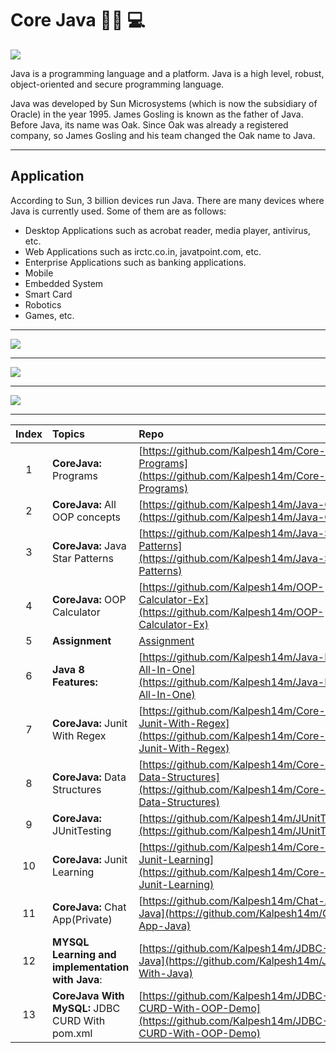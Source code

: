 # Core Java :man_technologist:	:computer:


![](https://user-images.githubusercontent.com/25608527/98761951-8da40700-23fc-11eb-9f1a-b7c407b1f37f.jpeg)

Java is a programming language and a platform. Java is a high level, robust, object-oriented and secure programming language.

Java was developed by Sun Microsystems (which is now the subsidiary of Oracle) in the year 1995. James Gosling is known as the father of Java. Before Java, its name was Oak. Since Oak was already a registered company, so James Gosling and his team changed the Oak name to Java.

---

## Application

According to Sun, 3 billion devices run Java. There are many devices where Java is currently used. Some of them are as follows:

- Desktop Applications such as acrobat reader, media player, antivirus, etc.
- Web Applications such as irctc.co.in, javatpoint.com, etc.
- Enterprise Applications such as banking applications.
- Mobile
- Embedded System
- Smart Card
- Robotics
- Games, etc.

---

![](https://user-images.githubusercontent.com/25608527/98761955-90066100-23fc-11eb-9962-26305a602683.png)

---

![](https://user-images.githubusercontent.com/25608527/98761961-93015180-23fc-11eb-863c-17aa373a463c.png)

---

![](https://user-images.githubusercontent.com/25608527/98761966-94327e80-23fc-11eb-8635-fe5ba25e00c2.png)

---


| Index | Topics | Repo |
| :-------------: | :------------- |:-------------| 
| 1 | **CoreJava:** Programs | [https://github.com/Kalpesh14m/Core-Java-Programs](https://github.com/Kalpesh14m/Core-Java-Programs) |
| 2 | **CoreJava:** All OOP concepts | [https://github.com/Kalpesh14m/Java-OOP](https://github.com/Kalpesh14m/Java-OOP) |
| 3 | **CoreJava:** Java Star Patterns | [https://github.com/Kalpesh14m/Java-Star-Patterns](https://github.com/Kalpesh14m/Java-Star-Patterns) |
| 4 | **CoreJava:** OOP Calculator | [https://github.com/Kalpesh14m/OOP-Calculator-Ex](https://github.com/Kalpesh14m/OOP-Calculator-Ex) |
| 5 | **Assignment** | [Assignment](https://github.com/Kalpesh14m/Assignment) |
| 6 | **Java 8 Features:** | [https://github.com/Kalpesh14m/Java-Eight-All-In-One](https://github.com/Kalpesh14m/Java-Eight-All-In-One) |
| 7 | **CoreJava:** Junit With Regex  | [https://github.com/Kalpesh14m/Core-Java-Junit-With-Regex](https://github.com/Kalpesh14m/Core-Java-Junit-With-Regex) |
| 8 | **CoreJava:** Data Structures | [https://github.com/Kalpesh14m/Core-Java-Data-Structures](https://github.com/Kalpesh14m/Core-Java-Data-Structures) |
| 9 | **CoreJava:** JUnitTesting | [https://github.com/Kalpesh14m/JUnitTesting](https://github.com/Kalpesh14m/JUnitTesting) |
| 10 | **CoreJava:** Junit Learning | [https://github.com/Kalpesh14m/Core-Java-Junit-Learning](https://github.com/Kalpesh14m/Core-Java-Junit-Learning) |
| 11 | **CoreJava:** Chat App(Private) | [https://github.com/Kalpesh14m/Chat-App-Java](https://github.com/Kalpesh14m/Chat-App-Java) |
| 12 | **MYSQL Learning and implementation with Java**: |[https://github.com/Kalpesh14m/JDBC-With-Java](https://github.com/Kalpesh14m/JDBC-With-Java)|
| 13 | **CoreJava With MySQL:** JDBC CURD With pom.xml | [https://github.com/Kalpesh14m/JDBC-CURD-With-OOP-Demo](https://github.com/Kalpesh14m/JDBC-CURD-With-OOP-Demo) |

